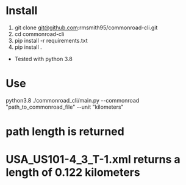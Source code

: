 # Install
1. git clone git@github.com:rmsmith95/commonroad-cli.git
2. cd commonroad-cli
3. pip install -r requirements.txt
4. pip install .

- Tested with python 3.8

# Use
python3.8 ./commonroad_cli/main.py --commonroad "path_to_commonroad_file" --unit "kilometers"
# path length is returned
# USA_US101-4_3_T-1.xml returns a length of 0.122 kilometers
